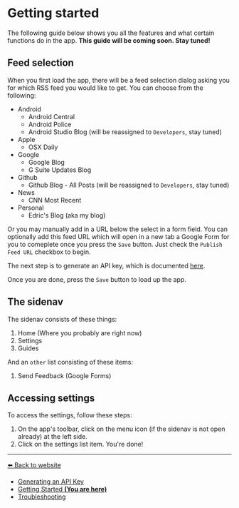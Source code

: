# Getting started
The following guide below shows you all the features and what certain functions do in the app.
**This guide will be coming soon. Stay tuned!**

## Feed selection
When you first load the app, there will be a feed selection dialog asking you for which RSS feed you would like to get. You can choose from the following:
- Android
  - Android Central
  - Android Police
  - Android Studio Blog (will be reassigned to `Developers`, stay tuned)
- Apple
  - OSX Daily
- Google
  - Google Blog
  - G Suite Updates Blog
- Github
  - Github Blog - All Posts (will be reassigned to `Developers`, stay tuned)
- News
  - CNN Most Recent
- Personal
  - Edric's Blog (aka my blog)

Or you may manually add in a URL below the select in a form field.
You can optionally add this feed URL which will open in a new tab a Google Form for you to comeplete once you press the `Save` button. Just check the `Publish Feed URL` checkbox to begin.

The next step is to generate an API key, which is documented [here][generate-api-key-docs].

Once you are done, press the `Save` button to load up the app.

## The sidenav
The sidenav consists of these things:
1. Home (Where you probably are right now)
2. Settings
3. Guides

And an `other` list consisting of these items:
1. Send Feedback (Google Forms)

## Accessing settings
To access the settings, follow these steps:
1. On the app's toolbar, click on the menu icon (if the sidenav is not open already) at the left side.
2. Click on the settings list item. You're done!

[generate-api-key-docs]: ./generate-api-key.md

<!-- begin end links -->
---
[:arrow_left: Back to website](https://chan4077.github.io/angular-rss-reader)

- [Generating an API Key](./generate-api-key.md)
- [Getting Started **(You are here)**](./getting-started.md)
- [Troubleshooting](./troubleshooting.md)
<!-- end links -->